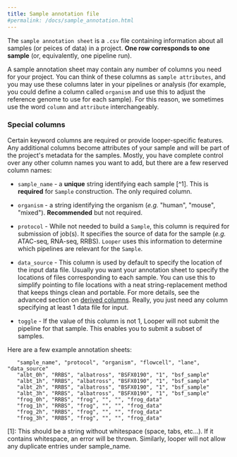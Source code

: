 ```yaml
---
title: Sample annotation file
#permalink: /docs/sample_annotation.html
---
```


The ``sample annotation sheet`` is a `.csv` file containing information about all samples (or peices of data) in a project. **One row corresponds to one sample** (or, equivalently, one pipeline run).

A sample annotation sheet may contain any number of columns you need for your project. You can think of these columns as `sample attributes`, and you may use these columns later in your pipelines or analysis (for example, you could define a column called ``organism`` and use this to adjust the reference genome to use for each sample). For this reason, we sometimes use the word `column` and `attribute` interchangeably. 

### Special columns

Certain keyword columns are required or provide looper-specific features. Any additional columns become attributes of your sample and will be part of the project's metadata for the samples. Mostly, you have complete control over any other column names you want to add, but there are a few reserved column names:

- ``sample_name`` - a **unique** string identifying each sample [^1]. This is **required** for ``Sample`` construction.  The only required column.

- ``organism`` - a string identifying the organism (*e.g.* "human", "mouse", "mixed"). **Recommended** but not required.

- ``protocol`` - While not needed to build a ``Sample``, this column is required for submission of job(s). It specifies the source of data for the sample (*e.g.* ATAC-seq, RNA-seq, RRBS). ``Looper`` uses this information to determine which pipelines are relevant for the ``Sample``.

- ``data_source`` - This column is used by default to specify the location of the input data file. Usually you want your annotation sheet to specify the locations of files corresponding to each sample. You can use this to simplify pointing to file locations with a neat string-replacement method that keeps things clean and portable. For more details, see the advanced section on [derived columns](/docs/derived_columns). Really, you just need any column specifying at least 1 data file for input.

- ``toggle`` - If the value of this column is not 1, Looper will not submit the pipeline for that sample. This enables you to submit a subset of samples.


Here are a few example annotation sheets:


```
   "sample_name", "protocol", "organism", "flowcell", "lane",  "data_source"
   "albt_0h", "RRBS", "albatross", "BSFX0190", "1", "bsf_sample"
   "albt_1h", "RRBS", "albatross", "BSFX0190", "1", "bsf_sample"
   "albt_2h", "RRBS", "albatross", "BSFX0190", "1", "bsf_sample"
   "albt_3h", "RRBS", "albatross", "BSFX0190", "1", "bsf_sample"
   "frog_0h", "RRBS", "frog", "", "", "frog_data"
   "frog_1h", "RRBS", "frog", "", "", "frog_data"
   "frog_2h", "RRBS", "frog", "", "", "frog_data"
   "frog_3h", "RRBS", "frog", "", "", "frog_data"
```

[1]:
This should be a string without whitespace (space, tabs, etc...). If it contains whitespace, an error will be thrown. Similarly, looper will not allow any duplicate entries under sample_name.
